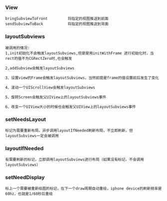 
###     View
```
bringSubviewToFront         将指定的视图推送到前面 
sendSubviewToBack           将指定的视图推送到背面
```

###     layoutSubviews
```
被调用的情况:
1,init初始化不会触发layoutSubviews,但是是用initWithFrame 进行初始化时，当rect的值不为CGRectZero时,也会触发

2,addSubview会触发layoutSubviews

3、设置view的Frame会触发layoutSubviews，当然前提是frame的值设置前后发生了变化

4、滚动一个UIScrollView会触发layoutSubviews

5、旋转Screen会触发父UIView上的layoutSubviews事件

6、改变一个UIView大小的时候也会触发父UIView上的layoutSubviews事件
```

###     setNeedsLayout 
```
标记为需要重新布局，异步调用layoutIfNeeded刷新布局，不立即刷新，但layoutSubviews一定会被调用
```

###     layoutIfNeeded
```
有需要刷新的标记，立即调用layoutSubviews进行布局（如果没有标记，不会调用layoutSubviews）
```

###     setNeedDisplay
```
标上一个需要被重新绘图的标记，在下一个draw周期自动重绘，iphone device的刷新频率是60hz，也就是1/60秒后重绘 
```
